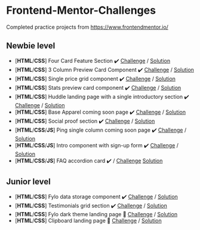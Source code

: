 # Frontend-Mentor-Challenges
Completed practice projects from https://www.frontendmentor.io/

## Newbie level
- [**HTML**/**CSS**] Four Card Feature Section ✔️ [Challenge](https://www.frontendmentor.io/challenges/four-card-feature-section-weK1eFYK) / [Solution](https://krisp-dev.github.io/Frontend-Mentor-Challenges/Newbie/four-card-feature-section-master/index.html)
- [**HTML**/**CSS**] 3 Column Preview Card Component ✔️ [Challenge](https://www.frontendmentor.io/challenges/3column-preview-card-component-pH92eAR2-) / [Solution](https://krisp-dev.github.io/Frontend-Mentor-Challenges/Newbie/3-column-preview-card-component-master/index.html)
- [**HTML**/**CSS**] Single price grid component ✔️ [Challenge](https://www.frontendmentor.io/challenges/single-price-grid-component-5ce41129d0ff452fec5abbbc) / [Solution](https://krisp-dev.github.io/Frontend-Mentor-Challenges/Newbie/single-price-grid-component-master/index.html)
- [**HTML**/**CSS**] Stats preview card component ✔️ [Challenge](https://www.frontendmentor.io/challenges/stats-preview-card-component-8JqbgoU62) / [Solution](https://krisp-dev.github.io/Frontend-Mentor-Challenges/Newbie/stats-preview-card-component-master/index.html)
- [**HTML**/**CSS**] Huddle landing page with a single introductory section ✔️ [Challenge](https://www.frontendmentor.io/challenges/huddle-landing-page-with-a-single-introductory-section-B_2Wvxgi0) / [Solution](https://krisp-dev.github.io/Frontend-Mentor-Challenges/Newbie/huddle-landing-page-master/index.html)
- [**HTML**/**CSS**] Base Apparel coming soon page ✔️ [Challenge](https://www.frontendmentor.io/challenges/base-apparel-coming-soon-page-5d46b47f8db8a7063f9331a0) / [Solution](https://krisp-dev.github.io/Frontend-Mentor-Challenges/Newbie/base-apparel-coming-soon-master/index.html)
- [**HTML**/**CSS**] Social proof section ✔️ [Challenge](https://www.frontendmentor.io/challenges/social-proof-section-6e0qTv_bA) / [Solution](https://krisp-dev.github.io/Frontend-Mentor-Challenges/Newbie/social-proof-section-master/index.html)
- [**HTML**/**CSS**/**JS**] Ping single column coming soon page ✔️ [Challenge](https://www.frontendmentor.io/challenges/ping-single-column-coming-soon-page-5cadd051fec04111f7b848da) / [Solution](https://krisp-dev.github.io/Frontend-Mentor-Challenges/Newbie/ping-coming-soon-page-master/index.html)
- [**HTML**/**CSS**/**JS**] Intro component with sign-up form ✔️ [Challenge](https://www.frontendmentor.io/challenges/intro-component-with-signup-form-5cf91bd49edda32581d28fd1) / [Solution](https://krisp-dev.github.io/Frontend-Mentor-Challenges/Newbie/intro-component-with-signup-form-master/index.html)
- [**HTML**/**CSS**/**JS**] FAQ accordion card ✔️ / [Challenge](https://www.frontendmentor.io/challenges/faq-accordion-card-XlyjD0Oam) [Solution](https://krisp-dev.github.io/Frontend-Mentor-Challenges/Newbie/faq-accordion-card-main/index.html)

## Junior level
- [**HTML**/**CSS**] Fylo data storage component ✔️ [Challenge](https://www.frontendmentor.io/challenges/fylo-data-storage-component-1dZPRbV5n) / [Solution](https://krisp-dev.github.io/Frontend-Mentor-Challenges/Junior/fylo-data-storage-component-master/index.html)
- [**HTML**/**CSS**] Testimonials grid section ✔️ [Challenge](https://www.frontendmentor.io/challenges/testimonials-grid-section-Nnw6J7Un7) / [Solution](https://krisp-dev.github.io/Frontend-Mentor-Challenges/Junior/testimonials-grid-section-main/index.html)
- [**HTML**/**CSS**] Fylo dark theme landing page 🚧 [Challenge](https://www.frontendmentor.io/challenges/fylo-dark-theme-landing-page-5ca5f2d21e82137ec91a50fd) / [Solution]()
- [**HTML**/**CSS**] Clipboard landing page 🚧 [Challenge](https://www.frontendmentor.io/challenges/clipboard-landing-page-5cc9bccd6c4c91111378ecb9) / [Solution]()
